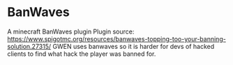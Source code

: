 # BanWaves
A minecraft BanWaves plugin
Plugin source: https://www.spigotmc.org/resources/banwaves-topping-too-your-banning-solution.27315/
GWEN uses banwaves so it is harder for devs of hacked clients to find what hack the player was banned for.
